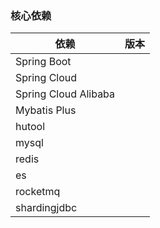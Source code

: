 ### 核心依赖
| 依赖                   | 版本        |
|----------------------|-----------|
| Spring Boot          |      |
| Spring Cloud         |    |
| Spring Cloud Alibaba | |
| Mybatis Plus         |     |
| hutool               |     |
| mysql                |     |
| redis                |     |
| es                   |     |
| rocketmq             |     |
| shardingjdbc         |     |

